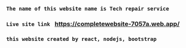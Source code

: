 
### `The name of this website name is Tech repair service`



### `Live site link ` https://completewebsite-7057a.web.app/


### `this website created by react, nodejs, bootstrap`

